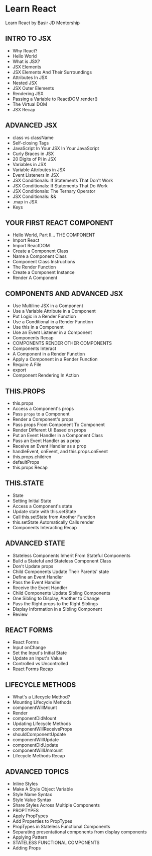 # Learn React
Learn React by Basir JD Mentorship

## INTRO TO JSX
* Why React?
* Hello World
* What is JSX?
* JSX Elements
* JSX Elements And Their Surroundings
* Attributes In JSX
* Nested JSX
* JSX Outer Elements
* Rendering JSX
* Passing a Variable to ReactDOM.render()
* The Virtual DOM
* JSX Recap
## ADVANCED JSX
* class vs className
* Self-closing Tags
* JavaScript In Your JSX In Your JavaScript
* Curly Braces in JSX
* 20 Digits of Pi in JSX
* Variables in JSX
* Variable Attributes in JSX
* Event Listeners in JSX
* JSX Conditionals: If Statements That Don't Work
* JSX Conditionals: If Statements That Do Work
* JSX Conditionals: The Ternary Operator
* JSX Conditionals: &&
* .map in JSX
* Keys
## YOUR FIRST REACT COMPONENT
* Hello World, Part II... THE COMPONENT
* Import React
* Import ReactDOM
* Create a Component Class
* Name a Component Class
* Component Class Instructions
* The Render Function
* Create a Component Instance
* Render A Component
## COMPONENTS AND ADVANCED JSX
* Use Multiline JSX in a Component
* Use a Variable Attribute in a Component
* Put Logic in a Render Function
* Use a Conditional in a Render Function
* Use this in a Component
* Use an Event Listener in a Component
* Components Recap
* COMPONENTS RENDER OTHER COMPONENTS
* Components Interact
* A Component in a Render Function
* Apply a Component in a Render Function
* Require A File
* export
* Component Rendering In Action
## THIS.PROPS
* this.props
* Access a Component's props
* Pass `props` to a Component
* Render a Component's props
* Pass props From Component To Component
* Render Different UI Based on props
* Put an Event Handler in a Component Class
* Pass an Event Handler as a prop
* Receive an Event Handler as a prop
* handleEvent, onEvent, and this.props.onEvent
* this.props.children
* defaultProps
* this.props Recap
## THIS.STATE
* State
* Setting Initial State
* Access a Component's state
* Update state with this.setState
* Call this.setState from Another Function
* this.setState Automatically Calls render
* Components Interacting Recap
## ADVANCED STATE
* Stateless Components Inherit From Stateful Components
* Build a Stateful and Stateless Component Class
* Don't Update props
* Child Components Update Their Parents' state
* Define an Event Handler
* Pass the Event Handler
* Receive the Event Handler
* Child Components Update Sibling Components
* One Sibling to Display, Another to Change
* Pass the Right props to the Right Siblings
* Display Information in a Sibling Component
* Review
## REACT FORMS
* React Forms
* Input onChange
* Set the Input's Initial State
* Update an Input's Value
* Controlled vs Uncontrolled
* React Forms Recap
## LIFECYCLE METHODS
* What's a Lifecycle Method?
* Mounting Lifecycle Methods
* componentWillMount
* Render
* componentDidMount
* Updating Lifecycle Methods
* componentWillReceiveProps
* shouldComponentUpdate
* componentWillUpdate
* componentDidUpdate
* componentWillUnmount
* Lifecycle Methods Recap
## ADVANCED TOPICS
* Inline Styles
* Make A Style Object Variable
* Style Name Syntax
* Style Value Syntax
* Share Styles Across Multiple Components
* PROPTYPES
* Apply PropTypes
* Add Properties to PropTypes
* PropTypes in Stateless Functional Components
* Separating presentational components from display components
* Applying Pattern
* STATELESS FUNCTIONAL COMPONENTS
* Adding Props
